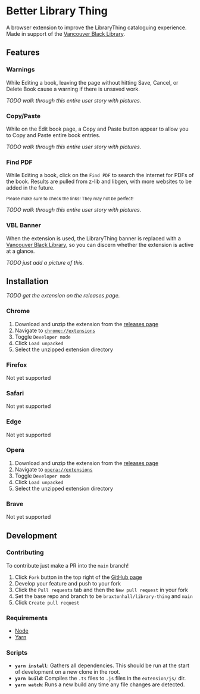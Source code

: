 # Better Library Thing

A browser extension to improve the LibraryThing cataloguing experience. Made in support of the [Vancouver Black Library](https://www.vancouverblacklibrary.org/).

## Features

### Warnings

While Editing a book, leaving the page without hitting Save, Cancel, or Delete Book cause a warning if there is unsaved work.

_TODO walk through this entire user story with pictures._

### Copy/Paste

While on the Edit book page, a Copy and Paste button appear to allow you to Copy and Paste entire book entries.

_TODO walk through this entire user story with pictures._


### Find PDF

While Editing a book, click on the `Find PDF` to search the internet for PDFs of the book.
Results are pulled from z-lib and libgen, with more websites to be added in the future.

<sub>Please make sure to check the links! They may not be perfect!</sub>

_TODO walk through this entire user story with pictures._

### VBL Banner

When the extension is used, the LibraryThing banner is replaced with a [Vancouver Black Library](https://www.vancouverblacklibrary.org/), so you can discern whether the extension is active at a glance.

_TODO just add a picture of this._

## Installation

_TODO get the extension on the releases page._

### Chrome
1. Download and unzip the extension from the [releases page](https://github.com/braxtonhall/library-thing/releases)
1. Navigate to [`chrome://extensions`](chrome://extensions)
1. Toggle `Developer mode`
1. Click `Load unpacked`
1. Select the unzipped extension directory

### Firefox
Not yet supported

### Safari
Not yet supported

### Edge
Not yet supported

### Opera
1. Download and unzip the extension from the [releases page](https://github.com/braxtonhall/library-thing/releases)
1. Navigate to [`opera://extensions`](opera://extensions)
1. Toggle `Developer mode`
1. Click `Load unpacked`
1. Select the unzipped extension directory

### Brave
Not yet supported

## Development

### Contributing
To contribute just make a PR into the `main` branch!

1. Click `Fork` button in the top right of the [GitHub page](https://github.com/braxtonhall/library-thing)
2. Develop your feature and push to your fork
3. Click the `Pull requests` tab and then the `New pull request` in your fork
4. Set the base repo and branch to be `braxtonhall/library-thing` and `main`
5. Click `Create pull request`

### Requirements
- [Node](https://nodejs.org/en/)
- [Yarn](https://classic.yarnpkg.com/en/docs/install)

### Scripts
- **`yarn install`**: Gathers all dependencies. This should be run at the start of development on a new clone in the root.
- **`yarn build`**: Compiles the `.ts` files to `.js` files in the `extension/js/` dir.
- **`yarn watch`**: Runs a new build any time any file changes are detected.
<!-- - **`yarn lint`**: Lints the `src/` files. -->
